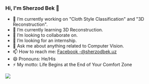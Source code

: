 ### Hi, I'm Sherzod Bek 👋

 
 
- 🔭 I’m currently working on "Cloth Style Classification" and "3D Reconstruction".
- 🌱 I’m currently learning 3D Reconstruction.
- 👯 I’m looking to collaborate on.
- 🤔 I’m looking for an internship.
- 💬 Ask me about anything related to Computer Vision.
- 📫 How to reach me: [Facebook -@sherzodbek.uz](https://www.facebook.com/sherzodbek.uz)
- 😄 Pronouns: He/His
- ⚡ My motto: Life Begins at the End of Your Comfort Zone
 

<img src="https://github-readme-stats.vercel.app/api?username=sherzod-dev&&show_icons=true&title_color=ffffff&icon_color=bb2acf&text_color=daf7dc&bg_color=393837">
